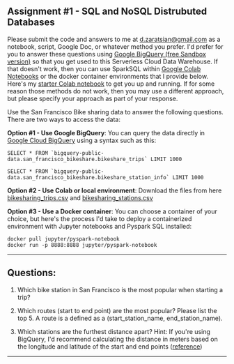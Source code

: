 ## Assignment #1 - SQL and NoSQL Distrubuted Databases

Please submit the code and answers to me at d.zaratsian@gmail.com as a notebook, script, Google Doc, or whatever method you prefer. I'd prefer for you to answer these questions using [Google BigQuery (free Sandbox version)](https://console.cloud.google.com/bigquery) so that you get used to this Serverless Cloud Data Warehouse. If that doesn't work, then you can use SparkSQL within [Google Colab Notebooks](https://colab.sandbox.google.com) or the docker container environments that I provide below. Here's my [starter Colab notebook](https://github.com/zaratsian/iaa_2021/blob/main/session_02/pyspark_sql.ipynb) to get you up and running. If for some reason those methods do not work, then you may use a different approach, but please specify your approach as part of your response. 

Use the San Francisco Bike sharing data to answer the following questions. There are two ways to access the data:

**Option #1 - Use Google BigQuery**: You can query the data directly in [Google Cloud BigQuery](https://console.cloud.google.com/bigquery) using a syntax such as this:

```
SELECT * FROM `bigquery-public-data.san_francisco_bikeshare.bikeshare_trips` LIMIT 1000
```

```
SELECT * FROM `bigquery-public-data.san_francisco_bikeshare.bikeshare_station_info` LIMIT 1000
```

**Option #2 - Use Colab or local environment**: Download the files from here [bikesharing_trips.csv](https://raw.githubusercontent.com/zaratsian/iaa_2021/main/session_02/bikeshare_trips.csv) and [bikesharing_stations.csv](https://raw.githubusercontent.com/zaratsian/iaa_2021/main/session_02/bikeshare_station_info.csv)

**Option #3 - Use a Docker container**: You can choose a container of your choice, but here's the process I'd take to deploy a containerized environment with Jupyter notebooks and Pyspark SQL installed: 
```
docker pull jupyter/pyspark-notebook
docker run -p 8888:8888 jupyter/pyspark-notebook
``` 

-----------------


## **Questions:**

1. Which bike station in San Francisco is the most popular when starting a trip?


2. Which routes (start to end point) are the most popular? Please list the top 5. A route is a defined as a (start_station_name, end_station_name).


3. Which stations are the furthest distance apart? Hint: If you're using BigQuery, I'd recommend calculating the distance in meters based on the longitude and latitude of the start and end points ([reference](https://cloud.google.com/bigquery/docs/reference/standard-sql/geography_functions))


-----------------

